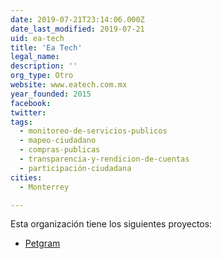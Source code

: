 ```yaml
---
date: 2019-07-21T23:14:06.000Z
date_last_modified: 2019-07-21
uid: ea-tech
title: 'Ea Tech'
legal_name: 
description: ''
org_type: Otro
website: www.eatech.com.mx
year_founded: 2015
facebook: 
twitter: 
tags:
  - monitoreo-de-servicios-publicos
  - mapeo-ciudadano
  - compras-publicas
  - transparencia-y-rendicion-de-cuentas
  - participación-ciudadana
cities: 
  - Monterrey

---
```


Esta organización tiene los siguientes proyectos:

- [Petgram](/proyectos/petgram)
